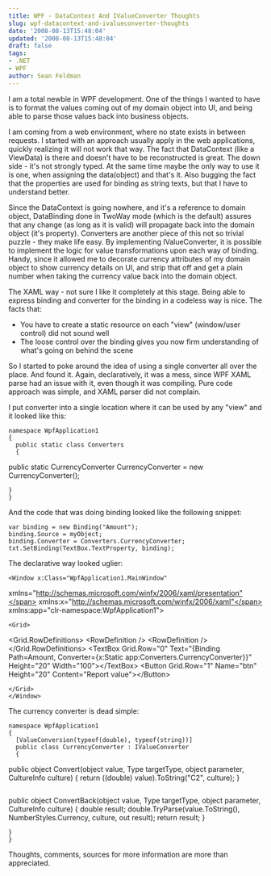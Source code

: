 ```yaml
---
title: WPF - DataContext And IValueConverter Thoughts
slug: wpf-datacontext-and-ivalueconverter-thoughts
date: '2008-08-13T15:48:04'
updated: '2008-08-13T15:48:04'
draft: false
tags:
- .NET
- WPF
author: Sean Feldman
---
```



I am a total newbie in WPF development. One of the things I wanted to have is to format the values coming out of my domain object into UI, and being able to parse those values back into business objects.

I am coming from a web environment, where no state exists in between requests. I started with an approach usually apply in the web applications, quickly realizing it will not work that way. The fact that DataContext (like a ViewData) is there and doesn't have to be reconstructed is great. The down side - it's not strongly typed. At the same time maybe the only way to use it is one, when assigning the data(object) and that's it. Also bugging the fact that the properties are used for binding as string texts, but that I have to understand better.

Since the DataContext is going nowhere, and it's a reference to domain object, DataBinding done in TwoWay mode (which is the default) assures that any change (as long as it is valid) will propagate back into the domain object (it's property). Converters are another piece of this not so trivial puzzle - they make life easy. By implementing IValueConverter, it is possible to implement the logic for value transformations upon each way of binding. Handy, since it allowed me to decorate currency attributes of my domain object to show currency details on UI, and strip that off and get a plain number when taking the currency value back into the domain object.

The XAML way - not sure I like it completely at this stage. Being able to express binding and converter for the binding in a codeless way is nice. The facts that:

* You have to create a static resource on each "view" (window/user control) did not sound well
* The loose control over the binding gives you now firm understanding of what's going on behind the scene

So I started to poke around the idea of using a single converter all over the place. And found it. Again, declaratively, it was a mess, since WPF XAML parse had an issue with it, even though it was compiling. Pure code approach was simple, and XAML parser did not complain.

I put converter into a single location where it can be used by any "view" and it looked like this:

```
namespace WpfApplication1
{
  public static class Converters
  {
```
<span class="kwrd">public</span> <span class="kwrd">static</span> CurrencyConverter CurrencyConverter = <span class="kwrd">new</span> CurrencyConverter();
```
}
}
```

And the code that was doing binding looked like the following snippet:

```
var binding = new Binding("Amount");
binding.Source = myObject;
binding.Converter = Converters.CurrencyConverter;
txt.SetBinding(TextBox.TextProperty, binding);
```

The declarative way looked uglier:

```
<Window x:Class="WpfApplication1.MainWindow"
```
<span class="attr">xmlns</span><span class="kwrd">="http://schemas.microsoft.com/winfx/2006/xaml/presentation"</span>
<span class="attr">xmlns:x</span><span class="kwrd">="http://schemas.microsoft.com/winfx/2006/xaml"</span>
<span class="attr">xmlns:app</span><span class="kwrd">="clr-namespace:WpfApplication1"</span><span class="kwrd">&gt;</span>
```
<Grid>
```
<span class="kwrd">&lt;</span><span class="html">Grid.RowDefinitions</span><span class="kwrd">&gt;</span>
  <span class="kwrd">&lt;</span><span class="html">RowDefinition</span> <span class="kwrd">/&gt;</span>
  <span class="kwrd">&lt;</span><span class="html">RowDefinition</span> <span class="kwrd">/&gt;</span>
<span class="kwrd">&lt;/</span><span class="html">Grid.RowDefinitions</span><span class="kwrd">&gt;</span>
    <span class="kwrd">&lt;</span><span class="html">TextBox</span> <span class="attr">Grid</span>.<span class="attr">Row</span><span class="kwrd">="0"</span> 
                 <span class="attr">Text</span><span class="kwrd">="{Binding Path=Amount, Converter={x:Static app:Converters.CurrencyConverter}}"</span> 
                <span class="attr">Height</span><span class="kwrd">="20"</span> <span class="attr">Width</span><span class="kwrd">="100"</span><span class="kwrd">&gt;&lt;/</span><span class="html">TextBox</span><span class="kwrd">&gt;</span>
<span class="kwrd">&lt;</span><span class="html">Button</span> <span class="attr">Grid</span>.<span class="attr">Row</span><span class="kwrd">="1"</span> <span class="attr">Name</span><span class="kwrd">="btn"</span> <span class="attr">Height</span><span class="kwrd">="20"</span> <span class="attr">Content</span><span class="kwrd">="Report value"</span><span class="kwrd">&gt;&lt;/</span><span class="html">Button</span><span class="kwrd">&gt;</span>
```
</Grid>
</Window>
```

The currency converter is dead simple:

```
namespace WpfApplication1
{
  [ValueConversion(typeof(double), typeof(string))] 
  public class CurrencyConverter : IValueConverter
  {
```
<span class="kwrd">public</span> <span class="kwrd">object</span> Convert(<span class="kwrd">object</span> <span class="kwrd">value</span>, Type targetType, <span class="kwrd">object</span> parameter, CultureInfo culture)
{
  <span class="kwrd">return</span> ((<span class="kwrd">double</span>) <span class="kwrd">value</span>).ToString(<span class="str">"C2"</span>, culture);
}
```
```
<span class="kwrd">public</span> <span class="kwrd">object</span> ConvertBack(<span class="kwrd">object</span> <span class="kwrd">value</span>, Type targetType, <span class="kwrd">object</span> parameter, CultureInfo culture)
{
  <span class="kwrd">double</span> result;
  <span class="kwrd">double</span>.TryParse(<span class="kwrd">value</span>.ToString(), NumberStyles.Currency, culture, <span class="kwrd">out</span> result);
  <span class="kwrd">return</span> result;
}
```
}
}
```

Thoughts, comments, sources for more information are more than appreciated.


